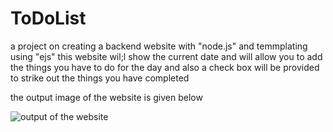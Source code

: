 # ToDoList
a project on creating a backend website with "node.js" and temmplating using "ejs"
this website wil;l show the current date and will allow you to add the things you have to do for the day
and also a check box will be provided to strike out the things you have completed

the output image of the website is given below

![output of the website](https://github.com/YOGESWARAN112004/ToDoList/assets/111491511/143bfda3-4d5a-4d66-bff3-5763a97f1de1)
